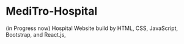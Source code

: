 # MediTro-Hospital
(in Progress now) Hospital Website build by HTML, CSS, JavaScript, Bootstrap, and React.js,

